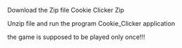 Download the Zip file Cookie Clicker Zip

Unzip file and run the program Cookie_Clicker application

the game is supposed to be played only once!!!
